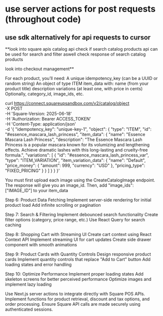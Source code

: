 # use server actions for post requests (throughout code)

## use sdk alternatively for api requests to cursor

**look into square apis
catalog api 
check if search catalog products api can be used for search and filter aswell
check response of search catalog products

look into checkout management**



For each product, you’ll need:
A unique idempotency_key (can be a UUID or random string)
An object of type ITEM
item_data with:
name (from your product title)
description
variations (at least one, with price in cents)
Optionally, category_id, image_ids, etc.

curl https://connect.squareupsandbox.com/v2/catalog/object \
  -X POST \
  -H 'Square-Version: 2025-06-18' \
  -H 'Authorization: Bearer ACCESS_TOKEN' \
  -H 'Content-Type: application/json' \
  -d '{
    "idempotency_key": "unique-key-1",
    "object": {
      "type": "ITEM",
      "id": "#essence_mascara_lash_princess",
      "item_data": {
        "name": "Essence Mascara Lash Princess",
        "description": "The Essence Mascara Lash Princess is a popular mascara known for its volumizing and lengthening effects. Achieve dramatic lashes with this long-lasting and cruelty-free formula.",
        "variations": [
          {
            "id": "#essence_mascara_lash_princess_var",
            "type": "ITEM_VARIATION",
            "item_variation_data": {
              "name": "Default",
              "price_money": {
                "amount": 999,
                "currency": "USD"
              },
              "pricing_type": "FIXED_PRICING"
            }
          }
        ]
      }
    }
  }'

You must first upload each image using the CreateCatalogImage endpoint.
The response will give you an image_id.
Then, add "image_ids": ["IMAGE_ID"] to your item_data

Step 6: Product Data Fetching
Implement server-side rendering for initial product load
Add infinite scrolling or pagination

Step 7: Search & Filtering
Implement debounced search functionality
Create filter options (category, price range, etc.)
Use React Query for search caching


Step 8: Shopping Cart with Streaming UI
Create cart context using React Context API
Implement streaming UI for cart updates
Create side drawer component with smooth animations

Step 9: Product Cards with Quantity Controls
Design responsive product cards
Implement quantity controls that replace "Add to Cart" button
Add loading states and error handling

Step 10: Optimize Performance
Implement proper loading states
Add skeleton screens for better perceived performance
Optimize images and implement lazy loading


Use Next.js server actions to integrate directly with Square POS APIs.
Implement functions for product retrieval, discount and tax options, and order processing.
Ensure Square API calls are made securely using authenticated sessions.


<!-- import { NextRequest, NextResponse } from "next/server";
import axios from "axios";

export async function GET(req: NextRequest) {
  const { searchParams } = new URL(req.url);
  const code = searchParams.get("code");
  const error = searchParams.get("error");

  if (error) {
    return NextResponse.redirect(
      new URL("/oauth-result?status=denied", req.url)
    );
  }

  if (!code) {
    return new NextResponse("Missing authorization code.", { status: 400 });
  }

  try {
    const tokenRes = await axios.post(
      "https://connect.squareupsandbox.com/oauth2/token",
      {
        client_id: process.env.SQUARE_CLIENT_ID,
        client_secret: process.env.SQUARE_CLIENT_SECRET,
        code: code,
        grant_type: "authorization_code",
      },
      {
        headers: {
          "Content-Type": "application/json",
        },
      }
    );

    const { access_token, refresh_token, merchant_id } = tokenRes.data;

    console.log("Access Token:", access_token);
    console.log("Refresh Token:", refresh_token);
    console.log("Merchant ID:", merchant_id);

    return NextResponse.json({ 
      access_token, 
      refresh_token, 
      merchant_id 
    });

    // return NextResponse.redirect(
    //   new URL("/oauth-result?status=approved", req.url)
    // );
  } catch (err) {
    console.error("Token exchange error:", err);
    // return NextResponse.redirect(
    //   new URL("/oauth-result?status=error", req.url)
    // );
  }
} -->
